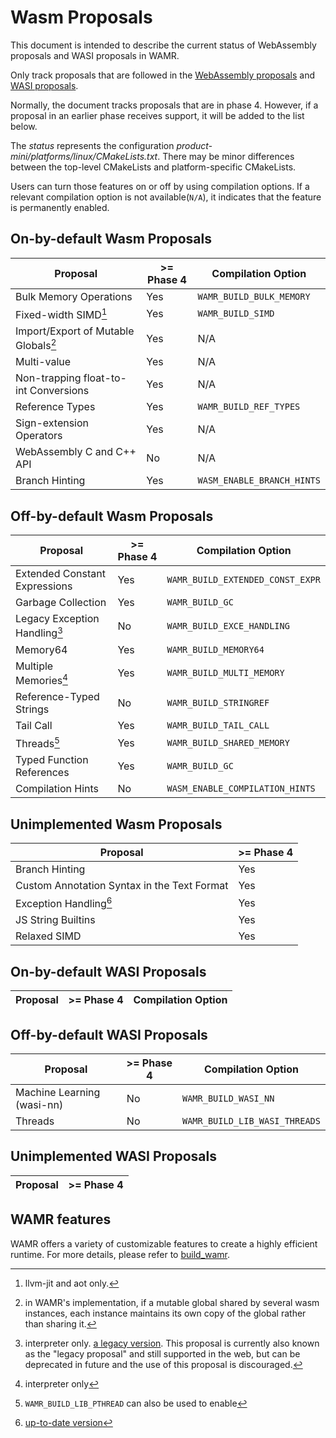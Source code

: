 # Wasm Proposals

This document is intended to describe the current status of WebAssembly proposals and WASI proposals in WAMR.

Only track proposals that are followed in the [WebAssembly proposals](https://github.com/WebAssembly/proposals) and [WASI proposals](https://github.com/WebAssembly/WASI/blob/main/Proposals.md).

Normally, the document tracks proposals that are in phase 4. However, if a proposal in an earlier phase receives support, it will be added to the list below.

The _status_ represents the configuration _product-mini/platforms/linux/CMakeLists.txt_. There may be minor differences between the top-level CMakeLists and platform-specific CMakeLists.

Users can turn those features on or off by using compilation options. If a relevant compilation option is not available(`N/A`), it indicates that the feature is permanently enabled.

## On-by-default Wasm Proposals

| Proposal                              | >= Phase 4 | Compilation Option         |
| ------------------------------------- | ---------- |----------------------------|
| Bulk Memory Operations                | Yes        | `WAMR_BUILD_BULK_MEMORY`   |
| Fixed-width SIMD[^1]                  | Yes        | `WAMR_BUILD_SIMD`          |
| Import/Export of Mutable Globals[^2]  | Yes        | N/A                        |
| Multi-value                           | Yes        | N/A                        |
| Non-trapping float-to-int Conversions | Yes        | N/A                        |
| Reference Types                       | Yes        | `WAMR_BUILD_REF_TYPES`     |
| Sign-extension Operators              | Yes        | N/A                        |
| WebAssembly C and C++ API             | No         | N/A                        |
| Branch Hinting                        | Yes        | `WASM_ENABLE_BRANCH_HINTS` |

[^1]: llvm-jit and aot only.

[^2]: in WAMR's implementation, if a mutable global shared by several wasm instances, each instance maintains its own copy of the global rather than sharing it.

## Off-by-default Wasm Proposals

| Proposal                      | >= Phase 4 | Compilation Option               |
| ----------------------------- | ---------- |----------------------------------|
| Extended Constant Expressions | Yes        | `WAMR_BUILD_EXTENDED_CONST_EXPR` |
| Garbage Collection            | Yes        | `WAMR_BUILD_GC`                  |
| Legacy Exception Handling[^3] | No         | `WAMR_BUILD_EXCE_HANDLING`       |
| Memory64                      | Yes        | `WAMR_BUILD_MEMORY64`            |
| Multiple Memories[^4]         | Yes        | `WAMR_BUILD_MULTI_MEMORY`        |
| Reference-Typed Strings       | No         | `WAMR_BUILD_STRINGREF`           |
| Tail Call                     | Yes        | `WAMR_BUILD_TAIL_CALL`           |
| Threads[^5]                   | Yes        | `WAMR_BUILD_SHARED_MEMORY`       |
| Typed Function References     | Yes        | `WAMR_BUILD_GC`                  |
| Compilation Hints             | No         | `WASM_ENABLE_COMPILATION_HINTS`  |

[^3]:
    interpreter only. [a legacy version](https://github.com/WebAssembly/exception-handling/blob/main/proposals/exception-handling/legacy/Exceptions.md).
    This proposal is currently also known as the "legacy proposal" and still
    supported in the web, but can be deprecated in future and the use of
    this proposal is discouraged.

[^4]: interpreter only
[^5]: `WAMR_BUILD_LIB_PTHREAD` can also be used to enable

## Unimplemented Wasm Proposals

| Proposal                                    | >= Phase 4 |
| ------------------------------------------- | ---------- |
| Branch Hinting                              | Yes        |
| Custom Annotation Syntax in the Text Format | Yes        |
| Exception Handling[^6]                      | Yes        |
| JS String Builtins                          | Yes        |
| Relaxed SIMD                                | Yes        |

[^6]: [up-to-date version](https://github.com/WebAssembly/exception-handling/blob/main/proposals/exception-handling/Exceptions.md)

## On-by-default WASI Proposals

| Proposal | >= Phase 4 | Compilation Option |
| -------- | ---------- | ------------------ |

## Off-by-default WASI Proposals

| Proposal                   | >= Phase 4 | Compilation Option            |
| -------------------------- | ---------- | ----------------------------- |
| Machine Learning (wasi-nn) | No         | `WAMR_BUILD_WASI_NN`          |
| Threads                    | No         | `WAMR_BUILD_LIB_WASI_THREADS` |

## Unimplemented WASI Proposals

| Proposal | >= Phase 4 |
| -------- | ---------- |

## WAMR features

WAMR offers a variety of customizable features to create a highly efficient runtime. For more details, please refer to [build_wamr](./build_wamr.md).
